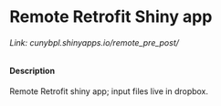 # Remote Retrofit Shiny app
###### Link: cunybpl.shinyapps.io/remote_pre_post/
#### Description
Remote Retrofit shiny app; input files live in dropbox.

